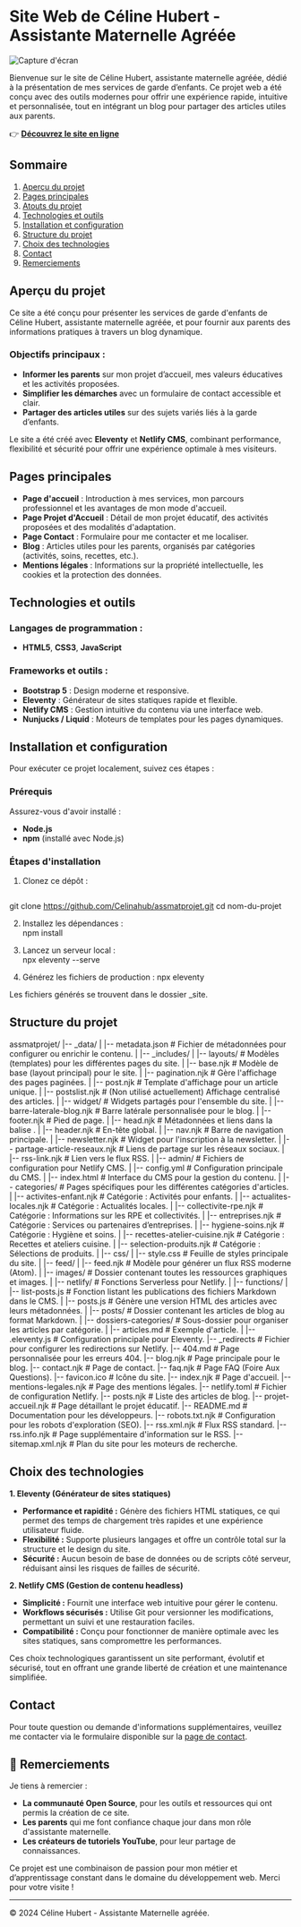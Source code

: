 # Site Web de Céline Hubert - Assistante Maternelle Agréée

![Capture d'écran](capture-site-blog-celine-hubert)


Bienvenue sur le site de Céline Hubert, assistante maternelle agréée, dédié à la présentation de mes services de garde d’enfants. Ce projet web a été conçu avec des outils modernes pour offrir une expérience rapide, intuitive et personnalisée, tout en intégrant un blog pour partager des articles utiles aux parents.

👉 **[Découvrez le site en ligne](https://chubert91assmat.netlify.app)**  

## Sommaire

1. [Aperçu du projet](#aperçu-du-projet)
2. [Pages principales](#pages-principales)
3. [Atouts du projet](#atouts-du-projet)
4. [Technologies et outils](#technologies-et-outils)
5. [Installation et configuration](#installation-et-configuration)
6. [Structure du projet](#structure-du-projet)
7. [Choix des technologies](#choix-des-technologies)
8. [Contact](#contact)
9. [Remerciements](#remerciements)




## Aperçu du projet

Ce site a été conçu pour présenter les services de garde d'enfants de Céline Hubert, assistante maternelle agréée, et pour fournir aux parents des informations pratiques à travers un blog dynamique.  

### Objectifs principaux :
- **Informer les parents** sur mon projet d’accueil, mes valeurs éducatives et les activités proposées.
- **Simplifier les démarches** avec un formulaire de contact accessible et clair.
- **Partager des articles utiles** sur des sujets variés liés à la garde d’enfants.

Le site a été créé avec **Eleventy** et **Netlify CMS**, combinant performance, flexibilité et sécurité pour offrir une expérience optimale à mes visiteurs.


## Pages principales

- **Page d'accueil** : Introduction à mes services, mon parcours professionnel et les avantages de mon mode d'accueil.  
- **Page Projet d'Accueil** : Détail de mon projet éducatif, des activités proposées et des modalités d'adaptation.  
- **Page Contact** : Formulaire pour me contacter et me localiser.  
- **Blog** : Articles utiles pour les parents, organisés par catégories (activités, soins, recettes, etc.).  
- **Mentions légales** : Informations sur la propriété intellectuelle, les cookies et la protection des données.  


## Technologies et outils

### Langages de programmation :
- **HTML5**, **CSS3**, **JavaScript**

### Frameworks et outils :
- **Bootstrap 5** : Design moderne et responsive.
- **Eleventy** : Générateur de sites statiques rapide et flexible.
- **Netlify CMS** : Gestion intuitive du contenu via une interface web.
- **Nunjucks / Liquid** : Moteurs de templates pour les pages dynamiques.




## Installation et configuration

Pour exécuter ce projet localement, suivez ces étapes :

### Prérequis
Assurez-vous d'avoir installé :
- **Node.js** 
- **npm** (installé avec Node.js)

### Étapes d'installation
1. Clonez ce dépôt :  
   ```bash
  git clone https://github.com/Celinahub/assmatprojet.git
cd nom-du-projet


2. Installez les dépendances :  
  npm install

3. Lancez un serveur local :  
  npx eleventy --serve

4. Générez les fichiers de production : 
  npx eleventy

  Les fichiers générés se trouvent dans le dossier _site.

## Structure du projet

assmatprojet/
|-- _data/ 
|    |-- metadata.json           # Fichier de métadonnées pour configurer ou enrichir le contenu.
|
|-- _includes/
|    |-- layouts/                # Modèles (templates) pour les différentes pages du site.
|       |-- base.njk             # Modèle de base (layout principal) pour le site.
|       |-- pagination.njk       # Gère l'affichage des pages paginées.
|       |-- post.njk             # Template d'affichage pour un article unique.
|       |-- postslist.njk        # (Non utilisé actuellement) Affichage centralisé des articles.
|       |-- widget/              # Widgets partagés pour l'ensemble du site.
|           |-- barre-laterale-blog.njk # Barre latérale personnalisée pour le blog.
|           |-- footer.njk       # Pied de page.
|           |-- head.njk         # Métadonnées et liens dans la balise <head>.
|           |-- header.njk       # En-tête global.
|           |-- nav.njk          # Barre de navigation principale.
|           |-- newsletter.njk   # Widget pour l'inscription à la newsletter.
|           |-- partage-article-reseaux.njk # Liens de partage sur les réseaux sociaux.
|           |-- rss-link.njk     # Lien vers le flux RSS.
|
|-- admin/                       # Fichiers de configuration pour Netlify CMS.
|    |-- config.yml              # Configuration principale du CMS.
|    |-- index.html              # Interface du CMS pour la gestion du contenu.
|
|-- categories/                  # Pages spécifiques pour les différentes catégories d'articles.
|    |-- activites-enfant.njk    # Catégorie : Activités pour enfants.
|    |-- actualites-locales.njk  # Catégorie : Actualités locales.
|    |-- collectivite-rpe.njk    # Catégorie : Informations sur les RPE et collectivités.
|    |-- entreprises.njk         # Catégorie : Services ou partenaires d’entreprises.
|    |-- hygiene-soins.njk       # Catégorie : Hygiène et soins.
|    |-- recettes-atelier-cuisine.njk # Catégorie : Recettes et ateliers cuisine.
|    |-- selection-produits.njk  # Catégorie : Sélections de produits.
|
|-- css/
|    |-- style.css               # Feuille de styles principale du site.
|
|-- feed/
|    |-- feed.njk                # Modèle pour générer un flux RSS moderne (Atom).
|
|-- images/                      # Dossier contenant toutes les ressources graphiques et images.
|
|-- netlify/                     # Fonctions Serverless pour Netlify.
|    |-- functions/
|        |-- list-posts.js       # Fonction listant les publications des fichiers Markdown dans le CMS.
|        |-- posts.js            # Génère une version HTML des articles avec leurs métadonnées.
|
|-- posts/                       # Dossier contenant les articles de blog au format Markdown.
|    |-- dossiers-categories/    # Sous-dossier pour organiser les articles par catégorie.
|        |-- articles.md         # Exemple d'article.
|
|-- .eleventy.js                 # Configuration principale pour Eleventy.
|-- _redirects                   # Fichier pour configurer les redirections sur Netlify.
|-- 404.md                       # Page personnalisée pour les erreurs 404.
|-- blog.njk                     # Page principale pour le blog.
|-- contact.njk                  # Page de contact.
|-- faq.njk                      # Page FAQ (Foire Aux Questions).
|-- favicon.ico                  # Icône du site.
|-- index.njk                    # Page d'accueil.
|-- mentions-legales.njk         # Page des mentions légales.
|-- netlify.toml                 # Fichier de configuration Netlify.
|-- posts.njk                    # Liste des articles de blog.
|-- projet-accueil.njk           # Page détaillant le projet éducatif.
|-- README.md                    # Documentation pour les développeurs.
|-- robots.txt.njk               # Configuration pour les robots d'exploration (SEO).
|-- rss.xml.njk                  # Flux RSS standard.
|-- rss.info.njk                 # Page supplémentaire d'information sur le RSS.
|-- sitemap.xml.njk              # Plan du site pour les moteurs de recherche.


## Choix des technologies

**1. Eleventy (Générateur de sites statiques)**
- **Performance et rapidité :** Génère des fichiers HTML statiques, ce qui permet des temps de chargement très rapides et une expérience utilisateur fluide.
- **Flexibilité :** Supporte plusieurs langages et offre un contrôle total sur la structure et le design du site.
- **Sécurité :** Aucun besoin de base de données ou de scripts côté serveur, réduisant ainsi les risques de failles de sécurité.

**2. Netlify CMS (Gestion de contenu headless)**
- **Simplicité :** Fournit une interface web intuitive pour gérer le contenu.
- **Workflows sécurisés :** Utilise Git pour versionner les modifications, permettant un suivi et une restauration faciles.
- **Compatibilité :** Conçu pour fonctionner de manière optimale avec les sites statiques, sans compromettre les performances.

Ces choix technologiques garantissent un site performant, évolutif et sécurisé, tout en offrant une grande liberté de création et une maintenance simplifiée.


## Contact
Pour toute question ou demande d'informations supplémentaires, veuillez me contacter via le formulaire disponible sur la [page de contact](https://chubert91assmat.netlify.app/contact/).

## 🙏 Remerciements

Je tiens à remercier :
- **La communauté Open Source**, pour les outils et ressources qui ont permis la création de ce site.
- **Les parents** qui me font confiance chaque jour dans mon rôle d'assistante maternelle.
- **Les créateurs de tutoriels YouTube**, pour leur partage de connaissances.

Ce projet est une combinaison de passion pour mon métier et d’apprentissage constant dans le domaine du développement web. Merci pour votre visite !


---

© 2024 Céline Hubert - Assistante Maternelle agréée.

